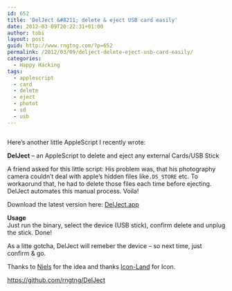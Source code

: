 ```yaml
---
id: 652
title: 'DelJect &#8211; delete & eject USB card easily'
date: 2012-03-09T20:22:31+01:00
author: tobi
layout: post
guid: http://www.rngtng.com/?p=652
permalink: /2012/03/09/delject-delete-eject-usb-card-easily/
categories:
  - Happy Hacking
tags:
  - applescript
  - card
  - delete
  - eject
  - photot
  - sd
  - usb
---
```

<img class="aligncenter" src="http://www.veryicon.com/icon/png/Media/Play%20Stop%20Pause/Eject%20Normal%20Red.png" alt="" />

Here&#8217;s another little AppleScript I recently wrote:

**DelJect** &#8211; an AppleScript to delete and eject any external Cards/USB Stick

A friend asked for this little script: His problem was, that his photography camera couldn&#8217;t deal with apple&#8217;s hidden files like`.DS_STORE` etc. To workaorund that, he had to delete those files each time before ejecting. DelJect automates this manual process. Voila!

Download the latest version here: [DelJect.app](https://github.com/downloads/rngtng/DelJect/DelJect.dmg)

**Usage**  
Just run the binary, select the device (USB stick), confirm delete and unplug the stick. Done!

As a litte gotcha, DelJect will remeber the device &#8211; so next time, just confirm & go.

Thanks to [Niels](http://leuchtstoffk.de/) for the idea and thanks [Icon-Land](http://www.veryicon.com/icons/media/play-stop-pause/eject-normal-red.html) for Icon.

<https://github.com/rngtng/DelJect>